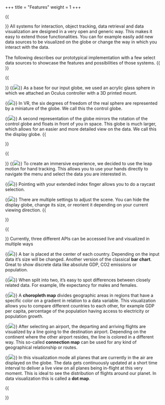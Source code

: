 +++
title = "Features"
weight = 1
+++

{{<section title="Extendible Prototype">}}
All systems for interaction, object tracking, data retrieval and data visualization are designed in a very open and generic way. This makes it easy to extend those functionalities. You can for example easily add new data sources to be visualized on the globe or change the way in which you interact with the data. <br><br>
The following describes our prototypical implementation with a few select data sources to showcase the features and possibilities of those systems.
{{</section>}}

{{<section title="The Globe">}}
{{<image src="fe_physical_sphere.jpg" caption="Physical Sphere">}}
As a base for our input globe, we used an acrylic glass sphere in which we attached an Oculus controller with a 3D printed mount.

{{<image src="fe_virtual_sphere.jpg" caption="Virtual representation">}}
In VR, the six degrees of freedom of the real sphere are represented by a miniature of the globe. We call this the control globe.

{{<image src="fe_globe_rotate.gif" caption="The big Globe is coupled">}}
A second representation of the globe mirrors the rotation of the control globe and floats in front of you in space. This globe is much larger, which allows for an easier and more detailed view on the data. We call this the display globe.
{{</section>}}


{{<section title="Hand Tracking">}}
{{<image src="fe_hands.gif" caption="Hands tracked by the leap motion">}}
To create an immersive experience, we decided to use the leap motion for hand tracking. This allows you to use your hands directly to navigate the menu and select the data you are interested in.

{{<image src="fe_raycast.gif" caption="raycast selecting a country">}}
Pointing with your extended index finger allows you to do a raycast selection.

{{<image src="fe_zoom.gif" caption="changing the size of the big globe">}}
There are multiple settings to adjust the scene. You can hide the display globe, change its size, or reorient it depending on your current viewing direction.
{{</section>}}


{{<section title="Data Visualization ">}}
Currently, three different APIs can be accessed live and visualized in multiple ways

{{<image src="fe_bar_graph.jpg" caption="bar graphs of population">}}
A bar is placed at the center of each country. Depending on the input data it’s size will be changed. Another version of the classical <strong>bar chart</strong>. Great to show discrete data like absolute GDP, CO2 emissions or population.

{{<image src="fe_split_bar.jpg" caption="split bars">}}
When split into two, it’s easy to spot differences between closely related data. For example, life expectancy for males and females.

{{<image src="fe_choropleth_map.jpg" caption="choropleth map of population growth">}}
A <strong>choropleth map</strong> divides geographic areas in regions that have a specific color on a gradient in relation to a data variable. This visualization allows you to compare different countries to each other, for example GDP per capita, percentage of the population having access to electricity or population growth.


{{<image src="fe_connection_map.jpg" caption="connection map of departing planes">}}
After selecting an airport, the departing and arriving flights are visualized by a line going to the destination airport. Depending on the continent where the other airport resides, the line is colored in a different way. This so-called <strong>connection map</strong> can be used for any kind of geographical relationship or routes.

{{<image src="fe_dot_map.jpg" caption="dot map of flights">}}
In this visualization mode all planes that are currently in the air are displayed on the globe. The data gets continuously updated at a short time interval to deliver a live view on all planes being in-flight at this very moment.  This is ideal to see the distribution of flights around our planet. In data visualization this is called a <strong>dot map</strong>.

{{</section>}}
